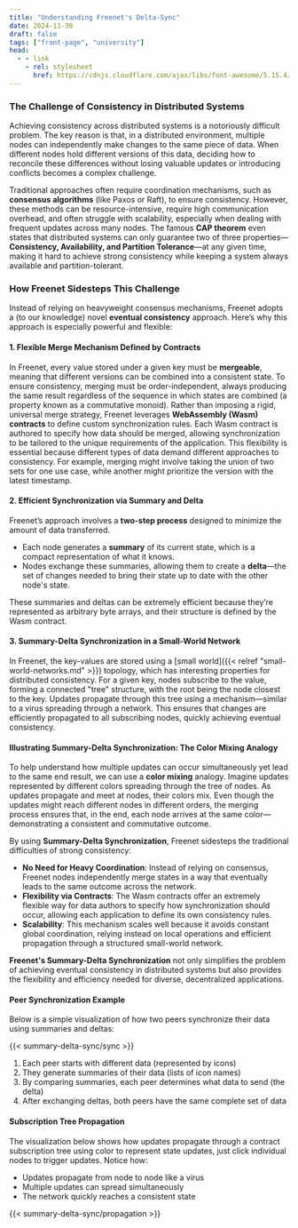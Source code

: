 ```yaml
---
title: "Understanding Freenet's Delta-Sync"
date: 2024-11-30
draft: false
tags: ["front-page", "university"]
head:
  - - link
    - rel: stylesheet
      href: https://cdnjs.cloudflare.com/ajax/libs/font-awesome/5.15.4/css/all.min.css
---
```


### The Challenge of Consistency in Distributed Systems

Achieving consistency across distributed systems is a notoriously difficult problem. The key reason
is that, in a distributed environment, multiple nodes can independently make changes to the same
piece of data. When different nodes hold different versions of this data, deciding how to reconcile
these differences without losing valuable updates or introducing conflicts becomes a complex
challenge.

Traditional approaches often require coordination mechanisms, such as **consensus algorithms** (like
Paxos or Raft), to ensure consistency. However, these methods can be resource-intensive, require
high communication overhead, and often struggle with scalability, especially when dealing with
frequent updates across many nodes. The famous **CAP theorem** even states that distributed systems
can only guarantee two of three properties—**Consistency, Availability, and Partition Tolerance**—at
any given time, making it hard to achieve strong consistency while keeping a system always available
and partition-tolerant.

### How Freenet Sidesteps This Challenge

Instead of relying on heavyweight consensus mechanisms, Freenet adopts a (to our knowledge) novel
**eventual consistency** approach. Here’s why this approach is especially powerful and flexible:

#### 1. Flexible Merge Mechanism Defined by Contracts

In Freenet, every value stored under a given key must be **mergeable**, meaning that different
versions can be combined into a consistent state. To ensure consistency, merging must be
order-independent, always producing the same result regardless of the sequence in which states are
combined (a property known as a commutative monoid). Rather than imposing a rigid, universal merge
strategy, Freenet leverages **WebAssembly (Wasm) contracts** to define custom synchronization rules.
Each Wasm contract is authored to specify how data should be merged, allowing synchronization to be
tailored to the unique requirements of the application. This flexibility is essential because
different types of data demand different approaches to consistency. For example, merging might
involve taking the union of two sets for one use case, while another might prioritize the version
with the latest timestamp.

#### 2. Efficient Synchronization via Summary and Delta

Freenet’s approach involves a **two-step process** designed to minimize the amount of data
transferred.

- Each node generates a **summary** of its current state, which is a compact representation of what
  it knows.
- Nodes exchange these summaries, allowing them to create a **delta**—the set of changes needed to
  bring their state up to date with the other node's state.

These summaries and deltas can be extremely efficient because they’re represented as arbitrary byte
arrays, and their structure is defined by the Wasm contract.

#### 3. Summary-Delta Synchronization in a Small-World Network

In Freenet, the key-values are stored using a [small
world]({{< relref "small-world-networks.md" >}}) topology, which has interesting properties for distributed
consistency. For a given key, nodes subscribe to the value, forming a connected "tree" structure, with
the root being the node closest to the key. Updates propagate through this tree using a mechanism—similar
to a virus spreading through a network. This ensures that changes are efficiently propagated to all subscribing
nodes, quickly achieving eventual consistency.

#### Illustrating Summary-Delta Synchronization: The Color Mixing Analogy

To help understand how multiple updates can occur simultaneously yet lead to the same end result, we
can use a **color mixing** analogy. Imagine updates represented by different colors spreading
through the tree of nodes. As updates propagate and meet at nodes, their colors mix. Even though the
updates might reach different nodes in different orders, the merging process ensures that, in the
end, each node arrives at the same color—demonstrating a consistent and commutative outcome.

By using **Summary-Delta Synchronization**, Freenet sidesteps the traditional difficulties of strong
consistency:

- **No Need for Heavy Coordination**: Instead of relying on consensus, Freenet nodes independently
  merge states in a way that eventually leads to the same outcome across the network.
- **Flexibility via Contracts**: The Wasm contracts offer an extremely flexible way for data authors
  to specify how synchronization should occur, allowing each application to define its own
  consistency rules.
- **Scalability**: This mechanism scales well because it avoids constant global coordination,
  relying instead on local operations and efficient propagation through a structured small-world
  network.

**Freenet's Summary-Delta Synchronization** not only simplifies the problem of achieving eventual
consistency in distributed systems but also provides the flexibility and efficiency needed for
diverse, decentralized applications.

#### Peer Synchronization Example

Below is a simple visualization of how two peers synchronize their data using summaries and deltas:

{{< summary-delta-sync/sync >}}

1. Each peer starts with different data (represented by icons)
2. They generate summaries of their data (lists of icon names)
3. By comparing summaries, each peer determines what data to send (the delta)
4. After exchanging deltas, both peers have the same complete set of data

#### Subscription Tree Propagation

The visualization below shows how updates propagate through a contract subscription tree using color to
represent state updates, just click individual nodes to trigger updates. Notice how:

- Updates propagate from node to node like a virus
- Multiple updates can spread simultaneously
- The network quickly reaches a consistent state

{{< summary-delta-sync/propagation >}}
